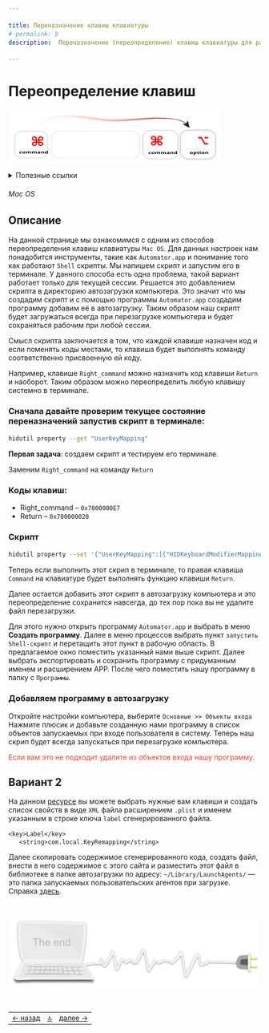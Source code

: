 ```yaml
---

title: Переназначение клавиш клавиатуры
# permalink: b
description:  Переназначение (переопределение) клавиш клавиатуры для раскладок Mac OS

---
```



<div class="navi"><nav id="navi"><!-- js --></nav></div>

# Переопределение клавиш

<span id="buki-img" class="img" onclick="imgResize()">![remaping](assets/svg/key-remaps.svg)</span>


<details>
  <summary>Полезные ссылки</summary>

  <p>Коды клавиш можно узнать <a href="https://developer.apple.com/library/archive/technotes/tn2450/_index.html#//apple_ref/doc/uid/DTS40017618-CH1-TNTAG8">здесь.</a></p>
  <p>Коды клавиш и составить список можно <a href="https://hidutil-generator.netlify.app/">здесь.</a></p>
 
  <p></p>

</details>

###### Mac OS

## Описание
На данной странице мы ознакомимся с одним из способов переопределения клавиш клавиатуры `Mac OS`. 
Для данных настроек нам понадобится инструменты, такие как `Automator.app` и понимание того как работают `Shell` скрипты. Мы напишем скрипт и запустим его в терминале. У данного способа есть одна проблема, такой вариант работает только для текущей сессии. Решается это добавлением скрипта в директорию автозагрузки компьютера. Это значит что мы создадим скрипт и с помощью программы `Automator.app` создадим программу добавим её в автозагрузку. Таким образом наш скрипт будет загружаться всегда при перезагрузке компьютера и будет сохраняться рабочим при любой сессии.

Смысл скрипта заключается в том, что каждой клавише назначен код и если поменять коды местами, то клавиша будет выполнять команду соответственно присвоенную ей коду. 
 
Например, клавише `Right_command` можно назначить код клавиши `Return` и наоборот. Таким образом можно переопределить любую клавишу системно в терминале.

### Сначала давайте проверим текущее состояние переназначений запустив скрипт в терминале:

```sh
hidutil property --get "UserKeyMapping"
```

 **Первая задача**: создаем скрипт и тестируем его терминале.

Заменим `Right_command` на команду `Return`

### Коды клавиш:

* Right_command –  `0x7000000E7`
* Return – `0x700000028`

### Скрипт

```sh
hidutil property --set '{"UserKeyMapping":[{"HIDKeyboardModifierMappingSrc": 0x7000000E7,"HIDKeyboardModifierMappingDst": 0x700000028}]}'
```

Теперь если выполнить этот скрип в терминале, то правая клавиша `Command` на клавиатуре будет выполнять функцию клавиши `Return`. 

Далее остается добавить этот скрипт в автозагрузку компьютера и это переопределение сохранится навсегда, до тех пор пока вы не удалите файл перезагрузки. 

Для этого нужно открыть программу `Automator.app` и выбрать в меню **Создать программу**. Далее в меню процессов выбрать пункт `запустить Shell-скрипт` и перетащить этот пункт в рабочую область. В предлагаемое окно поместить указанный нами выше скрипт. Далее выбрать экспортировать и сохранить программу с придуманным именем и расширением APP. После чего поместить нашу программу в папку с `Программы`.

### Добавляем программу в автозагрузку

Откройте настройки компьютера, выберите  `Основные >> Объекты входа` Нажмите плюсик и добавьте созданную нами программу в список объектов запускаемых при входе пользователя в систему. Теперь наш скрип будет всегда запускаться при перезагрузке компьютера.

<span style="color: #e34234;"> Если вам это не подходит удалите из объектов входа нашу программу.

## Вариант 2

На данном [ресурсе](https://hidutil-generator.netlify.app/) вы можете выбрать нужные вам клавиши и создать список свойств в виде `XML` файла расширением `.plist` и именем указанным в строке ключа `label` сгенерированного файла.

 ```plist
<key>Label</key>
    <string>com.local.KeyRemapping</string>
 ```
 Далее скопировать содержимое сгенерированного кода, создать файл, внести в него содержимое с этого сайта и разместить этот файл в библиотеке в папке автозагрузки по адресу:
 `~/Library/LaunchAgents/` — это папка запускаемых пользовательских агентов при загрузке. Справка [здесь](https://developer.apple.com/library/archive/documentation/MacOSX/Conceptual/BPSystemStartup/Chapters/CreatingLaunchdJobs.html).


<br>


<span id="comp-end-img" class="img" onclick="imgResize()">![img](assets/svg/comp-end.svg)</span>

<script src="assets/js/navi.js"></script>
<!--ystm_start-->
<br>

 |||| 
 |:---|:---:|---:| 
 [← назад](kakw-colors.md)|[ 🔝 ](#)|[далее →](nash-ncal.md) 

 <br>
<!--ystm_end-->
